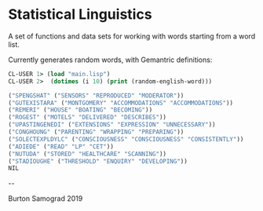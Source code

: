 Statistical Linguistics
==

A set of functions and data sets for working with words starting from
a word list.

Currently generates random words, with Gemantric definitions:

```cl
CL-USER 1> (load "main.lisp")
CL-USER 2>  (dotimes (i 10) (print (random-english-word)))

("SPENGSHAT" ("SENSORS" "REPRODUCED" "MODERATOR")) 
("GUTEXISTARA" ("MONTGOMERY" "ACCOMMODATIONS" "ACCOMMODATIONS")) 
("REMERI" ("HOUSE" "BOATING" "BECOMING")) 
("ROGEST" ("MOTELS" "DELIVERED" "DESCRIBES")) 
("UPASTINGENEDI" ("EXTENSIONS" "EXPRESSION" "UNNECESSARY")) 
("CONGHOUNG" ("PARENTING" "WRAPPING" "PREPARING")) 
("SOLECTEXPLDYLC" ("CONSCIOUSNESS" "CONSCIOUSNESS" "CONSISTENTLY")) 
("ADIEDE" ("READ" "LP" "CET")) 
("NUTUDA" ("STORED" "HEALTHCARE" "SCANNING")) 
("STADIOUGHE" ("THRESHOLD" "ENQUIRY" "DEVELOPING")) 
NIL
````

--

Burton Samograd
2019
